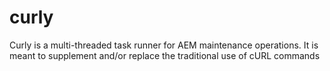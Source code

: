 # curly
Curly is a multi-threaded task runner for AEM maintenance operations.  It is meant to supplement and/or replace the traditional use of cURL commands
